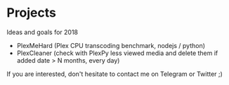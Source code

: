 # Projects
Ideas and goals for 2018

- PlexMeHard (Plex CPU transcoding benchmark, nodejs / python)
- PlexCleaner (check with PlexPy less viewed media and delete them if added date > N months, every day)

If you are interested, don't hesitate to contact me on Telegram or Twitter ;)
